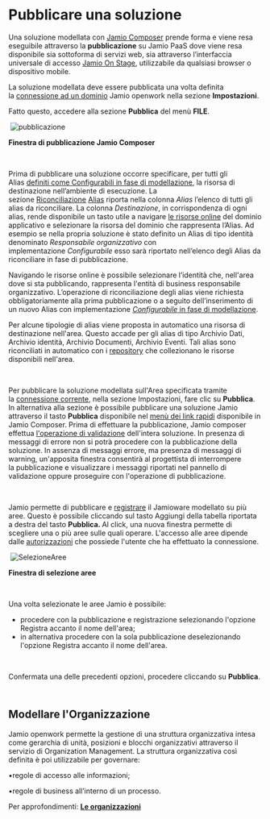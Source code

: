 <h1>Pubblicare una soluzione</h1>
<p>Una soluzione modellata con&nbsp;<a href="https://instruments.jamio.com/knowledge_base/jamio_composer.htm">Jamio Composer</a>&nbsp;prende forma e viene resa eseguibile attraverso la <strong>pubblicazione</strong>&nbsp;su Jamio PaaS dove viene resa disponibile sia sottoforma di servizi web, sia attraverso l&rsquo;interfaccia universale di accesso&nbsp;<a href="https://instruments.jamio.com/knowledge_base/jamio_on_stage.htm">Jamio On Stage</a>, utilizzabile da qualsiasi browser o dispositivo mobile.</p>
<p>La soluzione modellata deve essere pubblicata una volta definita la&nbsp;<a href="https://instruments.jamio.com/knowledge_base/impostazioni_jamio_composer.htm">connessione ad un dominio</a>&nbsp;Jamio openwork nella sezione&nbsp;<strong>Impostazioni</strong>.</p>
<p>Fatto questo, accedere alla sezione&nbsp;<strong>Pubblica</strong>&nbsp;del men&ugrave;&nbsp;<strong>FILE</strong>.</p>
<p>&nbsp;<img src="https://instruments.jamio.com/knowledge_base/pubblicazione.png" alt="pubblicazione" /></p>
<p><strong>Finestra di&nbsp;pubblicazione Jamio Composer</strong></p>
<p>&nbsp;</p>
<p>Prima di pubblicare una soluzione occorre specificare, per tutti gli Alias&nbsp;<a href="https://instruments.jamio.com/knowledge_base/gli_alias.htm">definiti come Configurabili in fase di modellazione</a>, la risorsa di destinazione nell&rsquo;ambiente di esecuzione. La sezione&nbsp;<a href="https://instruments.jamio.com/knowledge_base/gli_alias.htm">Riconciliazione</a>&nbsp;<a href="https://instruments.jamio.com/knowledge_base/gli_alias.htm">Alias</a>&nbsp;riporta nella colonna&nbsp;<em>Alias</em>&nbsp;l&rsquo;elenco di tutti gli alias da riconciliare. La colonna&nbsp;<em>Destinazione</em>, in corrispondenza di ogni alias, rende disponibile un tasto utile a navigare&nbsp;<a href="https://instruments.jamio.com/knowledge_base/risorseonline.htm">le risorse online</a>&nbsp;del dominio applicativo e selezionare la risorsa del dominio che rappresenta l&rsquo;Alias. Ad esempio se nella propria soluzione &egrave; stato definito un Alias di tipo identit&agrave; denominato&nbsp;<em>Responsabile organizzativo</em>&nbsp;con implementazione&nbsp;<em>Configurabile</em>&nbsp;esso sar&agrave; riportato nell&rsquo;elenco degli Alias da riconciliare in fase di pubblicazione.</p>
<p>Navigando le risorse online &egrave; possibile selezionare l&rsquo;identit&agrave; che, nell'area dove si sta pubblicando, rappresenta l'entit&agrave; di business responsabile organizzativo. L&rsquo;operazione di riconciliazione degli alias viene richiesta obbligatoriamente alla prima&nbsp;pubblicazione o a seguito dell&rsquo;inserimento di un nuovo Alias con implementazione&nbsp;<em><a href="https://instruments.jamio.com/knowledge_base/gli_alias.htm">Configurabile</a></em><a href="https://instruments.jamio.com/knowledge_base/gli_alias.htm">&nbsp;in fase di modellazione</a>.</p>
<p>Per alcune tipologie di alias viene proposta in automatico una risorsa di destinazione nell'area. Questo accade per gli alias di tipo Archivio Dati, Archivio identit&agrave;, Archivio Documenti, Archivio Eventi. Tali alias sono riconciliati in automatico con i&nbsp;<a href="https://instruments.jamio.com/knowledge_base/risorseonline.htm">repository</a>&nbsp;che collezionano le risorse disponibili nell'area.</p>
<p>&nbsp;</p>
<p>Per pubblicare la soluzione modellata sull'Area specificata tramite la&nbsp;<a href="https://instruments.jamio.com/knowledge_base/impostazioni_jamio_composer.htm">connessione corrente</a>, nella sezione Impostazioni, fare clic su&nbsp;<strong>Pubblica</strong>. In alternativa alla sezione &egrave; possibile pubblicare una soluzione Jamio attraverso il tasto&nbsp;<strong>Pubblica</strong>&nbsp;disponibile nel&nbsp;<a href="https://instruments.jamio.com/knowledge_base/jamio_composer.htm">men&ugrave; dei link rapidi</a>&nbsp;disponibile in Jamio Composer. Prima di effettuare la&nbsp;pubblicazione, Jamio composer effettua&nbsp;<a href="https://instruments.jamio.com/knowledge_base/operazioni-preliminari-ad-una-.htm">l'operazione di validazione</a>&nbsp;dell'intera soluzione.&nbsp;In presenza di messaggi di errore non si potr&agrave; procedere con la pubblicazione della soluzione. In assenza di messaggi errore, ma presenza di messaggi di warning, un'apposita finestra consentir&agrave; al progettista di interrompere la&nbsp;pubblicazione e visualizzare i messaggi riportati nel pannello di validazione oppure proseguire con l'operazione di&nbsp;pubblicazione.</p>
<p>&nbsp;</p>
<p>Jamio permette di pubblicare e&nbsp;<a href="https://instruments.jamio.com/knowledge_base/ciclovitamodelli.htm">registrare</a>&nbsp;il Jamioware modellato su pi&ugrave; aree. Questo &egrave; possibile cliccando sul tasto Aggiungi della tabella riportata a destra del tasto&nbsp;<strong>Pubblica.&nbsp;</strong>Al click, una nuova finestra permette di scegliere una o pi&ugrave; aree sulle quali operare. L'accesso alle aree dipende dalle&nbsp;<a href="https://instruments.jamio.com/knowledge_base/architettturaautorizzazioni.htm">autorizzazioni</a>&nbsp;che possiede l'utente che ha effettuato la connessione.</p>
<p>&nbsp;<img src="https://instruments.jamio.com/knowledge_base/selezionearee.png" alt="SelezioneAree" /></p>
<p><strong>Finestra di selezione aree</strong></p>
<p>&nbsp;</p>
<p>Una volta selezionate le aree Jamio &egrave; possibile:</p>
<ul>
<li>procedere con la&nbsp;pubblicazione e registrazione selezionando l'opzione Registra accanto il nome dell'area;</li>
<li>in alternativa procedere con la sola&nbsp;pubblicazione deselezionando l'opzione Registra accanto il nome dell'area.</li>
</ul>
<p>&nbsp;</p>
<p>Confermata una delle precedenti opzioni, procedere cliccando su&nbsp;<strong>Pubblica</strong>.</p>
<h2><br />Modellare l'Organizzazione</h2>
<p>Jamio openwork permette la gestione di una struttura organizzativa intesa come gerarchia di unit&agrave;, posizioni e blocchi organizzativi attraverso il servizio di Organization Management. La struttura organizzativa cos&igrave; definita &egrave; poi utilizzabile per governare:</p>
<p>&bull;regole di accesso alle informazioni;</p>
<p>&bull;regole di business all&rsquo;interno di un processo.</p>
<p>Per approfondimenti: <strong><a href="https://instruments.jamio.com/knowledge_base/index.html?le_organizzazioni.htm" target="_blank" rel="noopener">Le organizzazioni</a></strong></p>
<p>&nbsp;</p>

